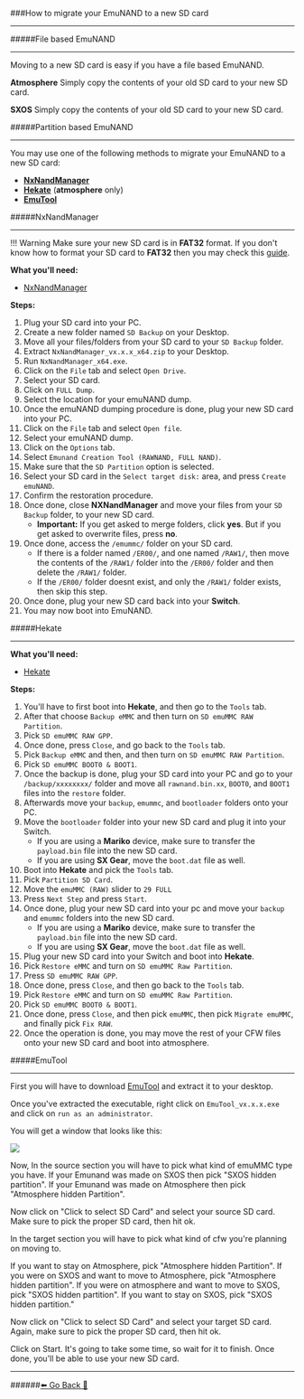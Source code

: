 ###How to migrate your EmuNAND to a new SD card
***

#####File based EmuNAND
***
Moving to a new SD card is easy if you have a file based EmuNAND.

**Atmosphere**
Simply copy the contents of your old SD card to your new SD card. 

**SXOS**
Simply copy the contents of your old SD card to your new SD card. 

#####Partition based EmuNAND
***
You may use one of the following methods to migrate your EmuNAND to a new SD card:
* [**NxNandManager**](https://rentry.org/EmuNANDNewSDcard#nxnandmanager)
* [**Hekate**](https://rentry.org/EmuNANDNewSDcard#hekate) (**atmosphere** only)
* [**EmuTool**](https://rentry.org/EmuNANDNewSDcard#emutool)



#####NxNandManager
***
!!! Warning Make sure your new SD card is in **FAT32** format. If you don't know how to format your SD card to **FAT32** then you may check this [guide](https://rentry.org/FAT32FormatSD).

**What you'll need:**
- [NxNandManager](https://github.com/eliboa/NxNandManager/releases/latest)

**Steps:**

1. Plug your SD card into your PC.
2. Create a new folder named `SD Backup` on your Desktop. 
3. Move all your files/folders from your SD card to your `SD Backup` folder.
4. Extract `NxNandManager_vx.x.x_x64.zip` to your Desktop.
5. Run `NxNandManager_x64.exe`.
6. Click on the `File` tab and select `Open Drive`.
7. Select your SD card.
8. Click on `FULL Dump`.
9. Select the location for your emuNAND dump.
10. Once the emuNAND dumping procedure is done, plug your new SD card into your PC.
11. Click on the `File` tab and select `Open file`.
12. Select your emuNAND dump.
13. Click on the `Options` tab.
14. Select `Emunand Creation Tool (RAWNAND, FULL NAND)`.
15. Make sure that the `SD Partition` option is selected.
16. Select your SD card in the `Select target disk:` area, and press `Create emuNAND`.
17. Confirm the restoration procedure. 
18. Once done, close **NXNandManager** and move your files from your `SD Backup` folder, to your new SD card.
	- **Important:**
		If you get asked to merge folders, click **yes**. But if you get asked to overwrite files, press **no**.
19. Once done, access the `/emummc/` folder on your SD card.
	* If there is a folder named `/ER00/`, and one named `/RAW1/`, then move the contents of the `/RAW1/` folder into the `/ER00/` folder and then delete the `/RAW1/` folder. 
	* If the `/ER00/` folder doesnt exist, and only the `/RAW1/` folder exists, then skip this step.
20. Once done, plug your new SD card back into your **Switch**. 
21. You may now boot into EmuNAND.


#####Hekate
***
**What you'll need:**
- [Hekate](https://github.com/CTCaer/hekate/releases/latest)

**Steps:**
1. You'll have to first boot into **Hekate**, and then go to the `Tools` tab.
2. After that choose `Backup eMMC` and then turn on `SD emuMMC RAW Partition`.
3. Pick `SD emuMMC RAW GPP`.
4. Once done, press `Close`, and go back to the `Tools` tab.
5. Pick `Backup eMMC` and then, and then turn on `SD emuMMC RAW Partition`.
6. Pick `SD emuMMC BOOT0 & BOOT1`.
7. Once the backup is done, plug your SD card into your PC and go to your `/backup/xxxxxxxx/` folder and move all `rawnand.bin.xx`, `BOOT0`, and `BOOT1` files into the `restore` folder.
8. Afterwards move your `backup`, `emummc`, and `bootloader` folders onto your PC.
9. Move the `bootloader` folder into your new SD card and plug it into your Switch.
	- If you are using a **Mariko** device, make sure to transfer the `payload.bin` file into the new SD card.
	- If you are using **SX Gear**, move the `boot.dat` file as well.
10. Boot into **Hekate** and pick the `Tools` tab.
11. Pick `Partition SD Card`.
12. Move the `emuMMC (RAW)` slider to `29 FULL`
13. Press `Next Step` and press `Start`.
14. Once done, plug your new SD card into your pc and move your `backup` and `emummc` folders into the new SD card.
	- If you are using a **Mariko** device, make sure to transfer the `payload.bin` file into the new SD card.
	- If you are using **SX Gear**, move the `boot.dat` file as well.
15. Plug your new SD card into your Switch and boot into **Hekate**.
16. Pick `Restore eMMC` and turn on `SD emuMMC Raw Partition`.
17. Press `SD emuMMC RAW GPP`.
18. Once done, press `Close`, and then go back to the `Tools` tab.
19. Pick `Restore eMMC` and turn on `SD emuMMC Raw Partition`.
20. Pick `SD emuMMC BOOT0 & BOOT1`.
21. Once done, press `Close`, and then pick `emuMMC`, then pick `Migrate emuMMC`, and finally pick `Fix RAW`.
22. Once the operation is done, you may move the rest of your CFW files onto your new SD card and boot into atmosphere.

#####EmuTool
***
First you will have to download [EmuTool](https://github.com/TheyKilledKenny/Emutool/releases/tag/v0.2.9/latest) and extract it to your desktop.

Once you've extracted the executable, right click on `EmuTool_vx.x.x.exe` and click on `run as an administrator`.

You will get a window that looks like this:

![](https://telegra.ph/file/2ddc5984d870dcf2e91c2.png)

Now, In the source section you will have to pick what kind of emuMMC type you have. 
If your Emunand was made on SXOS then pick "SXOS hidden partition". 
If your Emunand was made on Atmosphere then pick "Atmosphere hidden Partition".

Now click on "Click to select SD Card" and select your source SD card.
Make sure to pick the proper SD card, then hit ok.

In the target section you will have to pick what kind of cfw you're planning on moving to.

If you want to stay on Atmosphere, pick "Atmosphere hidden Partition".
If you were on SXOS and want to move to Atmosphere, pick "Atmosphere hidden partition".
If you were on atmosphere and want to move to SXOS, pick "SXOS hidden partition".
If you want to stay on SXOS, pick "SXOS hidden partition."

Now click on "Click to select SD Card" and select your target SD card.
Again, make sure to pick the proper SD card, then hit ok. 

Click on Start.
It's going to take some time, so wait for it to finish.
Once done, you'll be able to use your new SD card.
***
######[⬅️ Go Back 🦝](https://rentry.org/CFWGuides)
